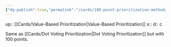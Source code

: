 ```yaml
---
{"dg-publish":true,"permalink":"/cards/100-point-prioritization-method/"}
---
```


up:: [[Cards/Value-Based Prioritization\|Value-Based Prioritization]] 
x:: 
d:: c

Same as [[Cards/Dot Voting Prioritization\|Dot Voting Prioritization]] but with 100 points. 